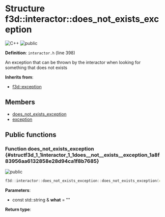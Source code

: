 # Structure f3d::interactor::does\_not\_exists\_exception

![][C++]
![][public]

**Definition**: `interactor.h` (line 398)



An exception that can be thrown by the interactor when looking for something that does not exists

**Inherits from**:

* [f3d::exception](structf3d_1_1exception.md)

## Members

* [does\_not\_exists\_exception](structf3d_1_1interactor_1_1does__not__exists__exception.md#structf3d_1_1interactor_1_1does__not__exists__exception_1a8f83956aa6132858e28d94ca1f8b7685)
* [exception](structf3d_1_1exception.md#structf3d_1_1exception_1aef4c85042406694200c7f8793785692d)

## Public functions

### Function does\_not\_exists\_exception {#structf3d_1_1interactor_1_1does__not__exists__exception_1a8f83956aa6132858e28d94ca1f8b7685}

![][public]


```cpp
f3d::interactor::does_not_exists_exception::does_not_exists_exception(const std::string &what="")
```








**Parameters**:

* const std::string & **what** = "" 

**Return type**: 



[public]: https://img.shields.io/badge/-public-brightgreen (public)
[C++]: https://img.shields.io/badge/language-C%2B%2B-blue (C++)
[protected]: https://img.shields.io/badge/-protected-yellow (protected)
[const]: https://img.shields.io/badge/-const-lightblue (const)
[static]: https://img.shields.io/badge/-static-lightgrey (static)